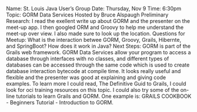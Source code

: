
Name:  St. Louis Java User’s Group
Date:   Thursday, Nov 9
Time:   6:30pm
Topic:   GORM Data Services
Hosted by Bruce Alspaugh
Preliminary Research:   I read the exellent write up about GORM and the presenter on the meet-up app. I then googled ORM and Groovy  to help me understand the meet-up  over view.  I also made sure to look up the location.
Questions for Meetup:   What is the interaction betwee GORM, Groovy, Grails, Hibernte, and SpringBoot?  How does it work in Java?
Next Steps:   GORM is part of the Grails web framework.  GORM Data Services allow your program to access a database through interfaces with no classes, and different types of databases can be accessed through the same code which is used to create database interaction bytecode at compile time. It looks really useful and flexible and the presenter was good at explaining and giving code examples.
To learn more I could read, The Definitive Guid to Grails, I could look for oci training resources on this topic.  I could also try some of the on-line tutorials to learn Grails and GORM. One example is: GRAILS COOKBOOK - Beginners Tutorial - Introduction to GORM.
